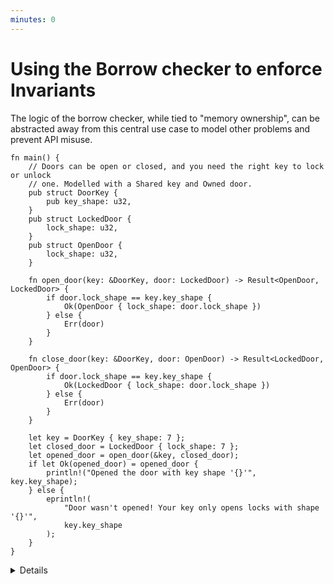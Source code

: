 ```yaml
---
minutes: 0
---
```


# Using the Borrow checker to enforce Invariants

The logic of the borrow checker, while tied to "memory ownership", can be
abstracted away from this central use case to model other problems and prevent
API misuse.

```rust,editable
fn main() {
    // Doors can be open or closed, and you need the right key to lock or unlock 
    // one. Modelled with a Shared key and Owned door.
    pub struct DoorKey {
        pub key_shape: u32,
    }
    pub struct LockedDoor {
        lock_shape: u32,
    }
    pub struct OpenDoor {
        lock_shape: u32,
    }

    fn open_door(key: &DoorKey, door: LockedDoor) -> Result<OpenDoor, LockedDoor> {
        if door.lock_shape == key.key_shape {
            Ok(OpenDoor { lock_shape: door.lock_shape })
        } else {
            Err(door)
        }
    }

    fn close_door(key: &DoorKey, door: OpenDoor) -> Result<LockedDoor, OpenDoor> {
        if door.lock_shape == key.key_shape {
            Ok(LockedDoor { lock_shape: door.lock_shape })
        } else {
            Err(door)
        }
    }

    let key = DoorKey { key_shape: 7 };
    let closed_door = LockedDoor { lock_shape: 7 };
    let opened_door = open_door(&key, closed_door);
    if let Ok(opened_door) = opened_door {
        println!("Opened the door with key shape '{}'", key.key_shape);
    } else {
        eprintln!(
            "Door wasn't opened! Your key only opens locks with shape '{}'",
            key.key_shape
        );
    }
}
```

<details>

<!-- TODO: link to typestate when that gets merged. -->

- The borrow checker has been used to prevent use-after-free and multiple
  mutable references up until this point, and we've used types to shape and
  restrict use of APIs already using the "typestate" pattern.

- This example uses the ownership & borrowing rules to model the locking and
  unlocking of a door. We can try to open a door with a key, but if it's the
  wrong key the door is still closed (here represented as an error) and the key
  persists regardless.

- The rules of the borrow checker exist to prevent developers from accessing,
  changing, and holding onto data in memory in unpredictable ways without being
  so restrictive that it would prevent _writing software_. The underlying
  logical system does not "know" what memory is. All it does is enforce a
  specific set of rules of how different operations affect what later operations
  are possible.

- Those rules can apply to many other cases: We can piggy-back onto the rules of
  the borrow checker to design APIs to be harder or impossible to misuse, even
  when there's little or no "memory safety" concerns in the problem domain. This
  section will walk through some of those different domains.

</details>
